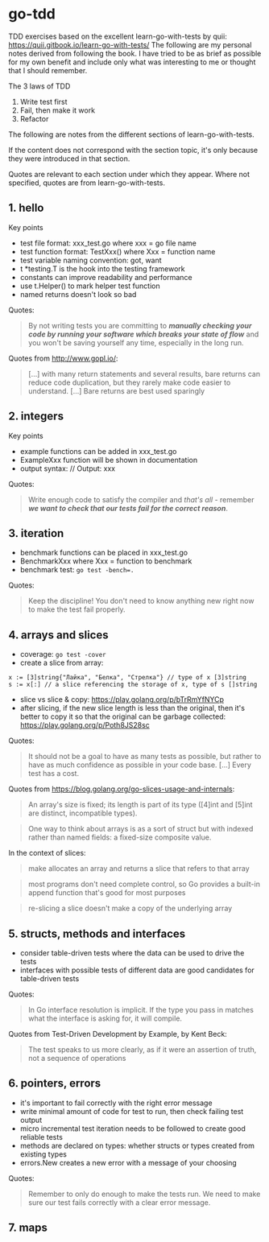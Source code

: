 # go-tdd
TDD exercises based on the excellent learn-go-with-tests by quii: https://quii.gitbook.io/learn-go-with-tests/
The following are my personal notes derived from following the book. I have tried to be as
brief as possible for my own benefit and include only what was interesting to
me or thought that I should remember.

The 3 laws of TDD

1. Write test first
2. Fail, then make it work
3. Refactor

The following are notes from the different sections of learn-go-with-tests.

If the content does not correspond with the section topic, it's
only because they were introduced in that section.

Quotes are relevant to each section under which they appear. Where not specified, quotes are from learn-go-with-tests.

## 1. hello

Key points

- test file format: xxx_test.go where xxx = go file name
- test function format: TestXxx() where Xxx = function name
- test variable naming convention: got, want
- t *testing.T is the hook into the testing framework
- constants can improve readability and performance 
- use t.Helper() to mark helper test function
- named returns doesn't look so bad

Quotes:

>By not writing tests you are committing to ***manually checking your code by running your software which breaks your state of flow*** and you won't be saving yourself any time, especially in the long run.

Quotes from http://www.gopl.io/:

>[…] with many return statements and several results, bare returns can reduce code duplication, but they rarely make code easier to understand. […] Bare returns are best used sparingly

## 2. integers

Key points

- example functions can be added in xxx_test.go
- ExampleXxx function will be shown in documentation
- output syntax: // Output: xxx 

Quotes:

>Write enough code to satisfy the compiler and _that's all_ - remember ***we want to check that our tests fail for the correct reason***.

## 3. iteration

- benchmark functions can be placed in xxx_test.go
- BenchmarkXxx where Xxx = function to benchmark
- benchmark test: ```go test -bench=.```

Quotes:

>Keep the discipline! You don't need to know anything new right now to make the test fail properly.

## 4. arrays and slices

- coverage: ```go test -cover```
- create a slice from array:
```
x := [3]string{"Лайка", "Белка", "Стрелка"} // type of x [3]string
s := x[:] // a slice referencing the storage of x, type of s []string
```
- slice vs slice & copy: https://play.golang.org/p/bTrRmYfNYCp
- after slicing, if the new slice length is less than the original, 
then it's better to copy it so that the original can be garbage
 collected: https://play.golang.org/p/Poth8JS28sc 

Quotes:

> It should not be a goal to have as many tests as possible, but rather to have as much confidence as possible in your code base. [...] Every test has a cost.

Quotes from https://blog.golang.org/go-slices-usage-and-internals:

> An array's size is fixed; its length is part of its type ([4]int and [5]int are distinct, incompatible types).

> One way to think about arrays is as a sort of struct but with indexed rather than named fields: a fixed-size composite value.

In the context of slices:
> make allocates an array and returns a slice that refers to that array

> most programs don't need complete control, so Go provides a built-in append function that's good for most purposes

> re-slicing a slice doesn't make a copy of the underlying array

## 5. structs, methods and interfaces

- consider table-driven tests where the data can be used to drive the tests
- interfaces with possible tests of different data are good candidates for 
table-driven tests 

Quotes:

> In Go interface resolution is implicit. If the type you pass in matches what the interface is asking for, it will compile.

Quotes from Test-Driven Development by Example, by Kent Beck:

> The test speaks to us more clearly, as if it were an assertion of truth, not a sequence of operations

## 6. pointers, errors

- it's important to fail correctly with the right error message
- write minimal amount of code for test to run, then check failing test output
- micro incremental test iteration needs to be followed to create good reliable tests
- methods are declared on types: whether structs or types created from existing types
- errors.New creates a new error with a message of your choosing

Quotes:

> Remember to only do enough to make the tests run. We need to make sure our test fails correctly with a clear error message.

## 7. maps


